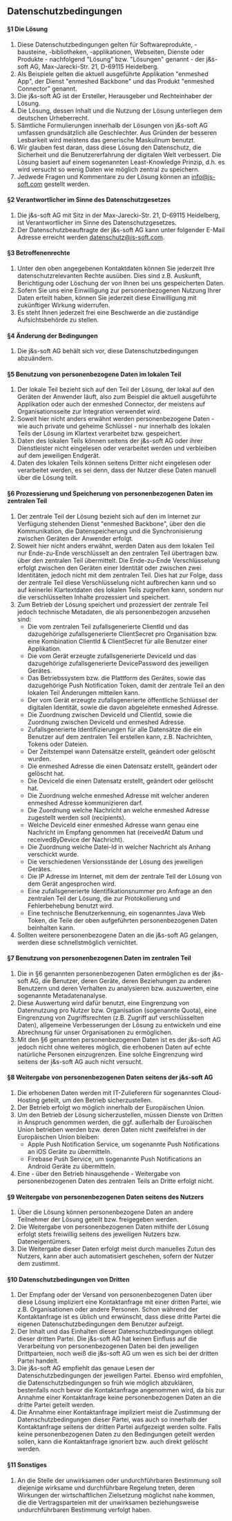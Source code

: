 ## Datenschutzbedingungen

#### §1 Die Lösung

1.  Diese Datenschutzbedingungen gelten für Softwareprodukte, -bausteine, -bibliotheken, -applikationen, Webseiten, Dienste oder Produkte - nachfolgend "Lösung" bzw. "Lösungen" genannt - der j&s-soft AG, Max-Jarecki-Str. 21, D-69115 Heidelberg.
2.  Als Beispiele gelten die aktuell ausgeführte Applikation "enmeshed App", der Dienst "enmeshed Backbone" und das Produkt "enmeshed Connector" genannt.
3.  Die j&s-soft AG ist der Ersteller, Herausgeber und Rechteinhaber der Lösung.
4.  Die Lösung, dessen Inhalt und die Nutzung der Lösung unterliegen dem deutschen Urheberrecht.
5.  Sämtliche Formulierungen innerhalb der Lösungen von j&s-soft AG umfassen grundsätzlich alle Geschlechter. Aus Gründen der besseren Lesbarkeit wird meistens das generische Maskulinum benutzt.
6.  Wir glauben fest daran, dass diese Lösung den Datenschutz, die Sicherheit und die Benutzererfahrung der digitalen Welt verbessert. Die Lösung basiert auf einem sogenannten Least-Knowledge Prinzip, d.h. es wird versucht so wenig Daten wie möglich zentral zu speichern.
7.  Jedwede Fragen und Kommentare zu der Lösung können an [info@js-soft.com](mailto:info@js-soft.com) gestellt werden.

#### §2 Verantwortlicher im Sinne des Datenschutzgesetzes

1.  Die j&s-soft AG mit Sitz in der Max-Jarecki-Str. 21, D-69115 Heidelberg, ist Verantwortlicher im Sinne des Datenschutzgesetzes.
2.  Der Datenschutzbeauftragte der j&s-soft AG kann unter folgender E-Mail Adresse erreicht werden [datenschutz@js-soft.com](mailto:datenschutz@js-soft.com).

#### §3 Betroffenenrechte

1.  Unter den oben angegebenen Kontaktdaten können Sie jederzeit Ihre datenschutzrelevanten Rechte ausüben. Dies sind z.B. Auskunft, Berichtigung oder Löschung der von Ihnen bei uns gespeicherten Daten.
2.  Sofern Sie uns eine Einwilligung zur personenbezogenen Nutzung Ihrer Daten erteilt haben, können Sie jederzeit diese Einwilligung mit zukünftiger Wirkung widerrufen.
3.  Es steht Ihnen jederzeit frei eine Beschwerde an die zuständige Aufsichtsbehörde zu stellen.

#### §4 Änderung der Bedingungen

1.  Die j&s-soft AG behält sich vor, diese Datenschutzbedingungen abzuändern.

#### §5 Benutzung von personenbezogene Daten im lokalen Teil

1.  Der lokale Teil bezieht sich auf den Teil der Lösung, der lokal auf den Geräten der Anwender läuft, also zum Beispiel die aktuell ausgeführte Applikation oder auch der enmeshed Connector, der meistens auf Organisationsseite zur Integration verwendet wird.
2.  Soweit hier nicht anders erwähnt werden personenbezogene Daten - wie auch private und geheime Schlüssel - nur innerhalb des lokalen Teils der Lösung im Klartext verarbeitet bzw. gespeichert.
3.  Daten des lokalen Teils können seitens der j&s-soft AG oder ihrer Dienstleister nicht eingelesen oder verarbeitet werden und verbleiben auf dem jeweiligen Endgerät.
4.  Daten des lokalen Teils können seitens Dritter nicht eingelesen oder verarbeitet werden, es sei denn, dass der Nutzer diese Daten manuell über die Lösung teilt.

#### §6 Prozessierung und Speicherung von personenbezogenen Daten im zentralen Teil

1.  Der zentrale Teil der Lösung bezieht sich auf den im Internet zur Verfügung stehenden Dienst "enmeshed Backbone", über den die Kommunikation, die Datenspeicherung und die Synchronisierung zwischen Geräten der Anwender erfolgt.
2.  Soweit hier nicht anders erwähnt, werden Daten aus dem lokalen Teil nur Ende-zu-Ende verschlüsselt an den zentralen Teil übertragen bzw. über den zentralen Teil übermittelt. Die Ende-zu-Ende Verschlüsselung erfolgt zwischen den Geräten einer Identität oder zwischen zwei Identitäten, jedoch nicht mit dem zentralen Teil. Dies hat zur Folge, dass der zentrale Teil diese Verschlüsselung nicht aufbrechen kann und so auf keinerlei Klartextdaten des lokalen Teils zugreifen kann, sondern nur die verschlüsselten Inhalte prozessiert und speichert.
3.  Zum Betrieb der Lösung speichert und prozessiert der zentrale Teil jedoch technische Metadaten, die als personenbezogen anzusehen sind:
    *   Die vom zentralen Teil zufallsgenerierte ClientId und das dazugehörige zufallsgenerierte ClientSecret pro Organisation bzw. eine Kombination ClientId & ClientSecret für alle Benutzer einer Applikation.
    *   Die vom Gerät erzeugte zufallsgenerierte DeviceId und das dazugehörige zufallsgenerierte DevicePassword des jeweiligen Gerätes.
    *   Das Betriebssystem bzw. die Plattform des Gerätes, sowie das dazugehörige Push Notification Token, damit der zentrale Teil an den lokalen Teil Änderungen mitteilen kann.
    *   Der vom Gerät erzeugte zufallsgenerierte öffentliche Schlüssel der digitalen Identität, sowie die davon abgeleitete enmeshed Adresse.
    *   Die Zuordnung zwischen DeviceId und ClientId, sowie die Zuordnung zwischen DeviceId und enmeshed Adresse.
    *   Zufallsgenerierte Identifizierungen für alle Datensätze die ein Benutzer auf dem zentralen Teil erstellen kann, z.B. Nachrichten, Tokens oder Dateien.
    *   Der Zeitstempel wann Datensätze erstellt, geändert oder gelöscht wurden.
    *   Die enmeshed Adresse die einen Datensatz erstellt, geändert oder gelöscht hat.
    *   Die DeviceId die einen Datensatz erstellt, geändert oder gelöscht hat.
    *   Die Zuordnung welche enmeshed Adresse mit welcher anderen enmeshed Adresse kommunizieren darf.
    *   Die Zuordnung welche Nachricht an welche enmeshed Adresse zugestellt werden soll (recipients).
    *   Welche DeviceId einer enmeshed Adresse wann genau eine Nachricht im Empfang genommen hat (receivedAt Datum und receivedByDevice der Nachricht).
    *   Die Zuordnung welche Datei-Id in welcher Nachricht als Anhang verschickt wurde.
    *   Die verschiedenen Versionsstände der Lösung des jeweiligen Gerätes.
    *   Die IP Adresse im Internet, mit dem der zentrale Teil der Lösung von dem Gerät angesprochen wird.
    *   Eine zufallsgenerierte Identifikationsnummer pro Anfrage an den zentralen Teil der Lösung, die zur Protokollierung und Fehlerbehebung benutzt wird.
    *   Eine technische Benutzerkennung, ein sogenanntes Java Web Token, die Teile der oben aufgeführten personenbezogenen Daten beinhalten kann.
4.  Sollten weitere personenbezogene Daten an die j&s-soft AG gelangen, werden diese schnellstmöglich vernichtet.

#### §7 Benutzung von personenbezogenen Daten im zentralen Teil

1.  Die in §6 genannten personenbezogenen Daten ermöglichen es der j&s-soft AG, die Benutzer, deren Geräte, deren Beziehungen zu anderen Benutzern und deren Verhalten zu analysieren bzw. auszuwerten, eine sogenannte Metadatenanalyse.
2.  Diese Auswertung wird dafür benutzt, eine Eingrenzung von Datennutzung pro Nutzer bzw. Organisation (sogenannte Quota), eine Eingrenzung von Zugriffsrechten (z.B. Zugriff auf verschlüsselten Daten), allgemeine Verbesserungen der Lösung zu entwickeln und eine Abrechnung für unser Organisationen zu ermöglichen.
3.  Mit den §6 genannten personenbezogenen Daten ist es der j&s-soft AG jedoch nicht ohne weiteres möglich, die erhobenen Daten auf echte natürliche Personen einzugrenzen. Eine solche Eingrenzung wird seitens der j&s-soft AG auch nicht versucht.

#### §8 Weitergabe von personenbezogenen Daten seitens der j&s-soft AG

1.  Die erhobenen Daten werden mit IT-Zulieferern für sogenanntes Cloud-Hosting geteilt, um den Betrieb sicherzustellen.
2.  Der Betrieb erfolgt wo möglich innerhalb der Europäischen Union.
3.  Um den Betrieb der Lösung sicherzustellen, müssen Dienste von Dritten in Anspruch genommen werden, die ggf. außerhalb der Euroäischen Union betrieben werden bzw. deren Daten nicht zweifelsfrei in der Europäischen Union bleiben:
    *   Apple Push Notification Service, um sogenannte Push Notifications an iOS Geräte zu übermitteln.
    *   Firebase Push Service, um sogenannte Push Notifications an Android Geräte zu übermitteln.
4.  Eine - über den Betrieb hinausgehende - Weitergabe von personenbezogenen Daten des zentralen Teils an Dritte erfolgt nicht.

#### §9 Weitergabe von personenbezogenen Daten seitens des Nutzers

1.  Über die Lösung können personenbezogene Daten an andere Teilnehmer der Lösung geteilt bzw. freigegeben werden.
2.  Die Weitergabe von personenbezogenen Daten mithilfe der Lösung erfolgt stets freiwillig seitens des jeweiligen Nutzers bzw. Dateneigentümers.
3.  Die Weitergabe dieser Daten erfolgt meist durch manuelles Zutun des Nutzers, kann aber auch automatisiert geschehen, sofern der Nutzer dem zustimmt.

#### §10 Datenschutzbedingungen von Dritten

1.  Der Empfang oder der Versand von personenbezogenen Daten über diese Lösung impliziert eine Kontaktanfrage mit einer dritten Partei, wie z.B. Organisationen oder andere Personen. Schon während der Kontaktanfrage ist es üblich und erwünscht, dass diese dritte Partei die eigenen Datenschutzbedingungen dem Benutzer aufzeigt.
2.  Der Inhalt und das Einhalten dieser Datenschutzbedingungen obliegt dieser dritten Partei. Die j&s-soft AG hat keinen Einfluss auf die Verarbeitung von personenbezogenen Daten bei den jeweiligen Drittparteien, noch weiß die j&s-soft AG um wen es sich bei der dritten Partei handelt.
3.  Die j&s-soft AG empfiehlt das genaue Lesen der Datenschutzbedingungen der jeweiligen Partei. Ebenso wird empfohlen, die Datenschutzbedingungen so früh wie möglich abzuklären, bestenfalls noch bevor die Kontaktanfrage angenommen wird, da bis zur Annahme einer Kontaktanfrage keine personenbezogenen Daten an die dritte Partei geteilt werden.
4.  Die Annahme einer Kontaktanfrage impliziert meist die Zustimmung der Datenschutzbedingungen dieser Partei, was auch so innerhalb der Kontaktanfrage seitens der dritten Partei aufgezeigt werden sollte. Falls keine personenbezogenen Daten zu den Bedingungen geteilt werden sollen, kann die Kontaktanfrage ignoriert bzw. auch direkt gelöscht werden.

#### §11 Sonstiges

1.  An die Stelle der unwirksamen oder undurchführbaren Bestimmung soll diejenige wirksame und durchführbare Regelung treten, deren Wirkungen der wirtschaftlichen Zielsetzung möglichst nahe kommen, die die Vertragsparteien mit der unwirksamen beziehungsweise undurchführbaren Bestimmung verfolgt haben.